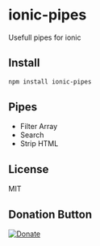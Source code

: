 # ionic-pipes
Usefull pipes for ionic


## Install

```bash
npm install ionic-pipes
```

## Pipes

- Filter Array
- Search
- Strip HTML

## License
MIT

## Donation Button

[![Donate](https://img.shields.io/badge/Donate-PayPal-green.svg)](https://www.paypal.com/cgi-bin/webscr?cmd=_s-xclick&hosted_button_id=YYZQ6ZRZ3EW5C)

